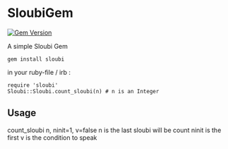 SloubiGem
======

[![Gem Version](https://badge.fury.io/rb/sloubi.png)](http://badge.fury.io/rb/sloubi)

A simple Sloubi Gem

`gem install sloubi`

in your ruby-file / irb :

```
require 'sloubi'
Sloubi::Sloubi.count_sloubi(n) # n is an Integer
```

Usage
------
count_sloubi n, ninit=1, v=false
n is the last sloubi will be count
ninit is the first
v is the condition to speak
